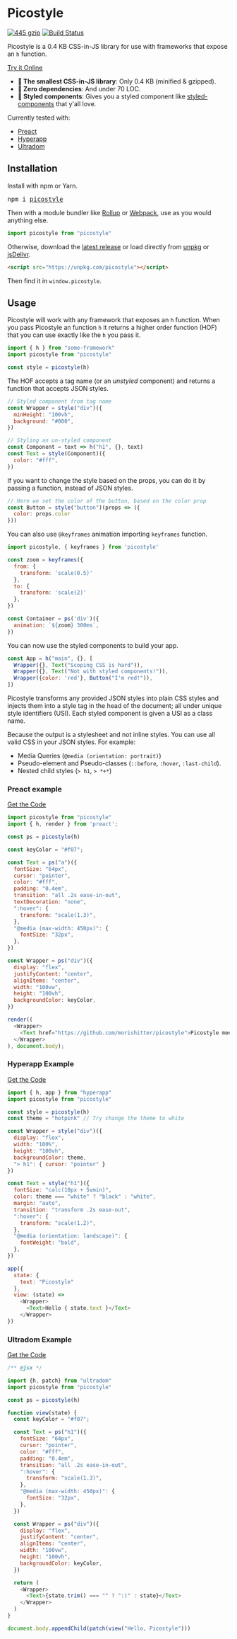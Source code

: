 # Picostyle

[![445 gzip][gzip-badge]][bundlesize]
[![Build Status][travis-badge]][travis]

[gzip-badge]: https://img.shields.io/badge/minified%20&%20gzipped-445%20B-brightgreen.svg
[bundlesize]: https://github.com/siddharthkp/bundlesize
[travis-badge]: https://travis-ci.org/morishitter/picostyle.svg
[travis]: https://travis-ci.org/morishitter/picostyle

Picostyle is a 0.4 KB CSS-in-JS library for use with frameworks that expose an `h` function.

[Try it Online](https://codepen.io/morishitter/pen/aEpGYN?editors=0010)

- **🚀 The smallest CSS-in-JS library**: Only 0.4 KB (minified & gzipped).
- **👏 Zero dependencies**: And under 70 LOC.
- **💅 Styled components**: Gives you a styled component like [styled-components](https://www.styled-components.com/) that y'all love.

Currently tested with:

- [Preact](https://github.com/developit/preact)
- [Hyperapp](https://github.com/hyperapp/hyperapp)
- [Ultradom](https://github.com/jorgebucaran/ultradom)

## Installation

Install with npm or Yarn.

<pre>
npm i <a href="https://www.npmjs.com/package/picostyle">picostyle</a>
</pre>

Then with a module bundler like [Rollup](https://github.com/rollup/rollup) or [Webpack](https://github.com/webpack/webpack), use as you would anything else.

```js
import picostyle from "picostyle"
```

Otherwise, download the [latest release](https://github.com/picostyle/picostyle/releases/latest) or load directly from [unpkg](https://unpkg.com/picostyle) or [jsDelivr](https://cdn.jsdelivr.net/npm/picostyle@latest/dist/picostyle.js).
```html
<script src="https://unpkg.com/picostyle"></script>
```

Then find it in `window.picostyle`.

## Usage

Picostyle will work with any framework that exposes an `h` function. When you pass Picostyle an function `h` it returns a higher order function (HOF) that you can use exactly like the `h` you pass it.

```js
import { h } from "some-framework"
import picostyle from "picostyle"

const style = picostyle(h)
```

The HOF accepts a tag name (or an _unstyled_ component) and returns a function that accepts JSON styles.

```js
// Styled component from tag name
const Wrapper = style("div")({
  minHeight: "100vh",
  background: "#000",
})

// Styling an un-styled component
const Component = text => h("h1", {}, text)
const Text = style(Component)({
  color: "#fff",
})
```
If you want to change the style based on the props, you can do it by passing a function, instead of JSON styles.

```js
// Here we set the color of the button, based on the color prop
const Button = style("button")(props => ({
  color: props.color
}))
```

You can also use `@keyframes` animation importing `keyframes` function.

```js
import picostyle, { keyframes } from 'picostyle'

const zoom = keyframes({
  from: {
    transform: 'scale(0.5)'
  },
  to: {
    transform: 'scale(2)'
  },
})

const Container = ps('div')({
  animation: `${zoom} 300ms`,
})
```

You can now use the styled components to build your app.

```js
const App = h("main", {}, [
  Wrapper({}, Text("Scoping CSS is hard")),
  Wrapper({}, Text("Not with styled components!")),
  Wrapper({color: 'red'}, Button("I'm red!")),
])
```


Picostyle transforms any provided JSON styles into plain CSS styles and injects them into a style tag in the head of the document; all under unique style identifiers (USI). Each styled component is given a USI as a class name.

Because the output is a stylesheet and not inline styles. You can use all valid CSS in your JSON styles. For example:

- Media Queries (`@media (orientation: portrait)`)
- Pseudo-element and Pseudo-classes (`::before`, `:hover`, `:last-child`).
- Nested child styles (`> h1`, `> *+*`)

### Preact example

[Get the Code](https://github.com/morishitter/picostyle/tree/master/examples/preact)

```js
import picostyle from "picostyle"
import { h, render } from 'preact';

const ps = picostyle(h)

const keyColor = "#f07";

const Text = ps("a")({
  fontSize: "64px",
  cursor: "pointer",
  color: "#fff",
  padding: "0.4em",
  transition: "all .2s ease-in-out",
  textDecoration: "none",
  ":hover": {
    transform: "scale(1.3)",
  },
  "@media (max-width: 450px)": {
    fontSize: "32px",
  },
})

const Wrapper = ps("div")({
  display: "flex",
  justifyContent: "center",
  alignItems: "center",
  width: "100vw",
  height: "100vh",
  backgroundColor: keyColor,
})

render((
  <Wrapper>
    <Text href="https://github.com/morishitter/picostyle">Picostyle meets Preact</Text>
  </Wrapper>
), document.body);
```


### Hyperapp Example

[Get the Code](https://github.com/morishitter/picostyle/tree/master/examples/hyperapp)

```js
import { h, app } from "hyperapp"
import picostyle from "picostyle"

const style = picostyle(h)
const theme = "hotpink" // Try change the theme to white

const Wrapper = style("div")({
  display: "flex",
  width: "100%",
  height: "100vh",
  backgroundColor: theme,
  "> h1": { cursor: "pointer" }
})

const Text = style("h1")({
  fontSize: "calc(10px + 5vmin)",
  color: theme === "white" ? "black" : "white",
  margin: "auto",
  transition: "transform .2s ease-out",
  ":hover": {
    transform: "scale(1.2)",
  },
  "@media (orientation: landscape)": {
    fontWeight: "bold",
  },
})

app({
  state: {
    text: "Picostyle"
  },
  view: (state) =>
    <Wrapper>
      <Text>Hello { state.text }</Text>
    </Wrapper>
})
```


### Ultradom Example

[Get the Code](https://github.com/morishitter/picostyle/tree/master/examples/ultradom)

```js
/** @jsx */

import {h, patch} from "ultradom"
import picostyle from "picostyle"

const ps = picostyle(h)

function view(state) {
  const keyColor = "#f07";

  const Text = ps("h1")({
    fontSize: "64px",
    cursor: "pointer",
    color: "#fff",
    padding: "0.4em",
    transition: "all .2s ease-in-out",
    ":hover": {
      transform: "scale(1.3)",
    },
    "@media (max-width: 450px)": {
      fontSize: "32px",
    },
  })

  const Wrapper = ps("div")({
    display: "flex",
    justifyContent: "center",
    alignItems: "center",
    width: "100vw",
    height: "100vh",
    backgroundColor: keyColor,
  })

  return (
    <Wrapper>
      <Text>{state.trim() === "" ? ":)" : state}</Text>
    </Wrapper>
  )
}

document.body.appendChild(patch(view("Hello, Picostyle")))
```

